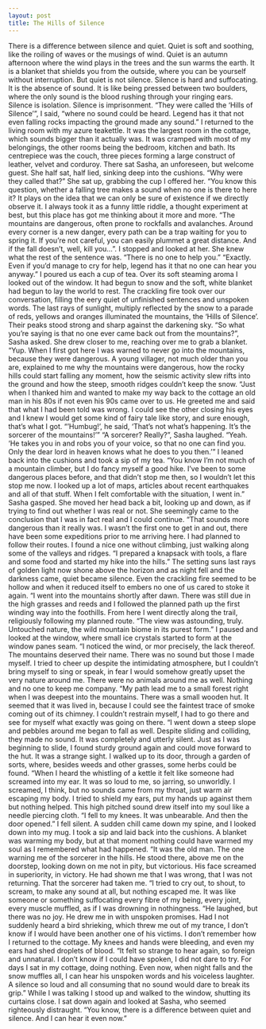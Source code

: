 ```yaml
---
layout: post
title: The Hills of Silence
---
```


There is a difference between silence and quiet. Quiet is soft and soothing, like the roiling of waves or the musings of wind. Quiet is an autumn afternoon where the wind plays in the trees and the sun warms the earth. It is a blanket that shields you from the outside, where you can be yourself without interruption. But quiet is not silence. Silence is hard and suffocating. It is the absence of sound. It is like being pressed between two boulders, where the only sound is the blood rushing through your ringing ears. Silence is isolation. Silence is imprisonment.
“They were called the ‘Hills of Silence’”, I said, “where no sound could be heard. Legend has it that not even falling rocks impacting the ground made any sound.”
I returned to the living room with my azure teakettle. It was the largest room in the cottage, which sounds bigger than it actually was. It was cramped with most of my belongings, the other rooms being the bedroom, kitchen and bath. Its centrepiece was the couch, three pieces forming a large construct of leather, velvet and corduroy. 
There sat Sasha, an unforeseen, but welcome guest. She half sat, half lied, sinking deep into the cushions.
“Why were they called that?” She sat up, grabbing the cup I offered her.
“You know this question, whether a falling tree makes a sound when no one is there to here it? It plays on the idea that we can only be sure of existence if we directly observe it. I always took it as a funny little riddle, a thought experiment at best, but this place has got me thinking about it more and more.
“The mountains are dangerous, often prone to rockfalls and avalanches. Around every corner is a new danger, every path can be a trap waiting for you to spring it. If you’re not careful, you can easily plummet a great distance. And if the fall doesn’t, well, kill you…”. I stopped and looked at her. She knew what the rest of the sentence was.
“There is no one to help you.”
“Exactly. Even if you’d manage to cry for help, legend has it that no one can hear you anyway.” I poured us each a cup of tea. Over its soft steaming aroma I looked out of the window. It had begun to snow and the soft, white blanket had begun to lay the world to rest. The crackling fire took over our conversation, filling the eery quiet of unfinished sentences and unspoken words.
The last rays of sunlight, multiply reflected by the snow to a parade of reds, yellows and oranges illuminated the mountains, the ‘Hills of Silence’. Their peaks stood strong and sharp against the darkening sky.
“So what you’re saying is that no one ever came back out from the mountains?”, Sasha asked. She drew closer to me, reaching over me to grab a blanket.
“Yup. When I first got here I was warned to never go into the mountains, because they were dangerous. A young villager, not much older than you are, explained to me why the mountains were dangerous, how the rocky hills could start falling any moment, how the seismic activity slew rifts into the ground and how the steep, smooth ridges couldn’t keep the snow. 
“Just when I thanked him and wanted to make my way back to the cottage an old man in his 80s if not even his 90s came over to us. He greeted me and said that what I had been told was wrong. I could see the other closing his eyes and I knew I would get some kind of fairy tale like story, and sure enough, that’s what I got.
“’Humbug!’, he said, ‘That’s not what’s happening. It’s the sorcerer of the mountains!’”
“A sorcerer? Really?”, Sasha laughed.
“Yeah. ‘He takes you in and robs you of your voice, so that no one can find you. Only the dear lord in heaven knows what he does to you then.’” I leaned back into the cushions and took a sip of my tea.
“You know I’m not much of a mountain climber, but I do fancy myself a good hike. I’ve been to some dangerous places before, and that didn’t stop me then, so I wouldn’t let this stop me now. I looked up a lot of maps, articles about recent earthquakes and all of that stuff. When I felt comfortable with the situation, I went in.”
Sasha gasped. She moved her head back a bit, looking up and down, as if trying to find out whether I was real or not. She seemingly came to the conclusion that I was in fact real and I could continue.
“That sounds more dangerous than it really was. I wasn’t the first one to get in and out, there have been some expeditions prior to me arriving here. I had planned to follow their routes. I found a nice one without climbing, just walking along some of the valleys and ridges.
“I prepared a knapsack with tools, a flare and some food and started my hike into the hills.”
The setting suns last rays of golden light now shone above the horizon and as night fell and the darkness came, quiet became silence. Even the crackling fire seemed to be hollow and when it reduced itself to embers no one of us cared to stoke it again.
“I went into the mountains shortly after dawn. There was still due in the high grasses and reeds and I followed the planned path up the first winding way into the foothills. From here I went directly along the trail, religiously following my planned route.
“The view was astounding, truly. Untouched nature, the wild mountain biome in its purest form.” I paused and looked at the window, where small ice crystals started to form at the window panes seam.
“I noticed the wind, or mor precisely, the lack thereof. The mountains deserved their name. There was no sound but those I made myself. I tried to cheer up despite the intimidating atmosphere, but I couldn’t bring myself to sing or speak, in fear I would somehow greatly upset the very nature around me. There were no animals around me as well. Nothing and no one to keep me company. 
“My path lead me to a small forest right when I was deepest into the mountains. There was a small wooden hut. It seemed that it was lived in, because I could see the faintest trace of smoke coming out of its chimney. I couldn’t restrain myself, I had to go there and see for myself what exactly was going on there.
“I went down a steep slope and pebbles around me began to fall as well. Despite sliding and colliding, they made no sound. It was completely and utterly silent. Just as I was beginning to slide, I found sturdy ground again and could move forward to the hut. It was a strange sight. I walked up to its door, through a garden of sorts, where, besides weeds and other grasses, some herbs could be found. 
“When I heard the whistling of a kettle it felt like someone had screamed into my ear. It was so loud to me, so jarring, so unworldly. I screamed, I think, but no sounds came from my throat, just warm air escaping my body. I tried to shield my ears, put my hands up against them but nothing helped. This high pitched sound drew itself into my soul like a needle piercing cloth.
“I fell to my knees. It was unbearable. And then the door opened.” I fell silent. A sudden chill came down my spine, and I looked down into my mug. I took a sip and laid back into the cushions. A blanket was warming my body, but at that moment nothing could have warmed my soul as I remembered what had happened.
“It was the old man. The one warning me of the sorcerer in the hills. He stood there, above me on the doorstep, looking down on me not in pity, but victorious. His face screamed in superiority, in victory. He had shown me that I was wrong, that I was not returning. That the sorcerer had taken me.
“I tried to cry out, to shout, to scream, to make any sound at all, but nothing escaped me. It was like someone or something suffocating every fibre of my being, every joint, every muscle muffled, as if I was drowning in nothingness.
“He laughed, but there was no joy. He drew me in with unspoken promises. Had I not suddenly heard a bird shrieking, which threw me out of my trance, I don’t know if I would have been another one of his victims. I don’t remember how I returned to the  cottage. My knees and hands were bleeding, and even my ears had shed droplets of blood.
“It felt so strange to hear again, so foreign and unnatural. I don’t know if I could have spoken, I did not dare to try. For days I sat in my cottage, doing nothing. Even now, when night falls and the snow muffles all, I can hear his unspoken words and his voiceless laughter. A silence so loud and all consuming that no sound would dare to break its grip.”
While I was talking I stood up and walked to the window, shutting its curtains close. I sat down again and looked at Sasha, who seemed righteously distraught.
“You know, there is a difference between quiet and silence. And I can hear it even now.”
